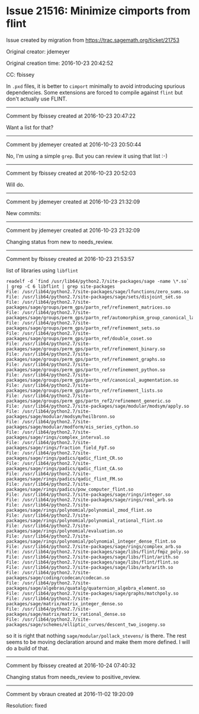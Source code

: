 # Issue 21516: Minimize cimports from flint

Issue created by migration from https://trac.sagemath.org/ticket/21753

Original creator: jdemeyer

Original creation time: 2016-10-23 20:42:52

CC:  fbissey

In `.pxd` files, it is better to `cimport` minimally to avoid introducing spurious dependencies. Some extensions are forced to compile against `flint` but don't actually use FLINT.


---

Comment by fbissey created at 2016-10-23 20:47:22

Want a list for that?


---

Comment by jdemeyer created at 2016-10-23 20:50:44

No, I'm using a simple `grep`. But you can review it using that list :-)


---

Comment by fbissey created at 2016-10-23 20:52:03

Will do.


---

Comment by jdemeyer created at 2016-10-23 21:32:09

New commits:


---

Comment by jdemeyer created at 2016-10-23 21:32:09

Changing status from new to needs_review.


---

Comment by fbissey created at 2016-10-23 21:53:57

list of libraries using `libflint`

```
readelf -d `find /usr/lib64/python2.7/site-packages/sage -name \*.so` | grep -C 6 libflint | grep site-packages
File: /usr/lib64/python2.7/site-packages/sage/lfunctions/zero_sums.so
File: /usr/lib64/python2.7/site-packages/sage/sets/disjoint_set.so
File: /usr/lib64/python2.7/site-packages/sage/groups/perm_gps/partn_ref/refinement_matrices.so
File: /usr/lib64/python2.7/site-packages/sage/groups/perm_gps/partn_ref/automorphism_group_canonical_label.so
File: /usr/lib64/python2.7/site-packages/sage/groups/perm_gps/partn_ref/refinement_sets.so
File: /usr/lib64/python2.7/site-packages/sage/groups/perm_gps/partn_ref/double_coset.so
File: /usr/lib64/python2.7/site-packages/sage/groups/perm_gps/partn_ref/refinement_binary.so
File: /usr/lib64/python2.7/site-packages/sage/groups/perm_gps/partn_ref/refinement_graphs.so
File: /usr/lib64/python2.7/site-packages/sage/groups/perm_gps/partn_ref/refinement_python.so
File: /usr/lib64/python2.7/site-packages/sage/groups/perm_gps/partn_ref/canonical_augmentation.so
File: /usr/lib64/python2.7/site-packages/sage/groups/perm_gps/partn_ref/refinement_lists.so
File: /usr/lib64/python2.7/site-packages/sage/groups/perm_gps/partn_ref2/refinement_generic.so
File: /usr/lib64/python2.7/site-packages/sage/modular/modsym/apply.so
File: /usr/lib64/python2.7/site-packages/sage/modular/modsym/heilbronn.so
File: /usr/lib64/python2.7/site-packages/sage/modular/modform/eis_series_cython.so
File: /usr/lib64/python2.7/site-packages/sage/rings/complex_interval.so
File: /usr/lib64/python2.7/site-packages/sage/rings/fraction_field_FpT.so
File: /usr/lib64/python2.7/site-packages/sage/rings/padics/qadic_flint_CR.so
File: /usr/lib64/python2.7/site-packages/sage/rings/padics/qadic_flint_CA.so
File: /usr/lib64/python2.7/site-packages/sage/rings/padics/qadic_flint_FM.so
File: /usr/lib64/python2.7/site-packages/sage/rings/padics/pow_computer_flint.so
File: /usr/lib64/python2.7/site-packages/sage/rings/integer.so
File: /usr/lib64/python2.7/site-packages/sage/rings/real_arb.so
File: /usr/lib64/python2.7/site-packages/sage/rings/polynomial/polynomial_zmod_flint.so
File: /usr/lib64/python2.7/site-packages/sage/rings/polynomial/polynomial_rational_flint.so
File: /usr/lib64/python2.7/site-packages/sage/rings/polynomial/evaluation.so
File: /usr/lib64/python2.7/site-packages/sage/rings/polynomial/polynomial_integer_dense_flint.so
File: /usr/lib64/python2.7/site-packages/sage/rings/complex_arb.so
File: /usr/lib64/python2.7/site-packages/sage/libs/flint/fmpz_poly.so
File: /usr/lib64/python2.7/site-packages/sage/libs/flint/arith.so
File: /usr/lib64/python2.7/site-packages/sage/libs/flint/flint.so
File: /usr/lib64/python2.7/site-packages/sage/libs/arb/arith.so
File: /usr/lib64/python2.7/site-packages/sage/coding/codecan/codecan.so
File: /usr/lib64/python2.7/site-packages/sage/algebras/quatalg/quaternion_algebra_element.so
File: /usr/lib64/python2.7/site-packages/sage/graphs/matchpoly.so
File: /usr/lib64/python2.7/site-packages/sage/matrix/matrix_integer_dense.so
File: /usr/lib64/python2.7/site-packages/sage/matrix/matrix_rational_dense.so
File: /usr/lib64/python2.7/site-packages/sage/schemes/elliptic_curves/descent_two_isogeny.so
```

so it is right that nothing `sage/modular/pollack_stevens/` is there. The rest seems to be moving declaration around and make them more defined. I will do a build of that.


---

Comment by fbissey created at 2016-10-24 07:40:32

Changing status from needs_review to positive_review.


---

Comment by vbraun created at 2016-11-02 19:20:09

Resolution: fixed
